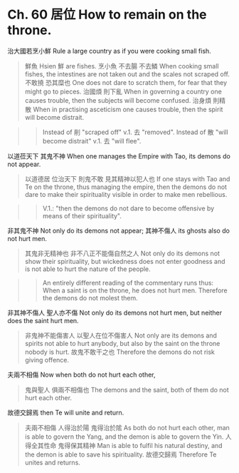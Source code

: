 # Ch. 60 居位 How to remain on the throne.

治大國若烹小鮮
Rule a large country as if you were cooking small fish.

> 鮮魚
Hsien 鮮 are fishes.
烹小魚
不去腸
不去鱗
When cooking small fishes,
the intestines are not taken out
and the scales not scraped off.
不敢撓
恐其糜也
One does not dare to scratch them,
for fear that they might go to pieces.
治國煩
則下亂
When in governing a country one causes trouble,
then the subjects will become confused.
治身煩
則精散
When in practising asceticism one causes trouble,
then the spirit will become distrait.

>> Instead of 削 "scraped off" v.1. 去 "removed".
Instead of 散 "will become distrait" v.1. 去 "will flee".

以道莅天下
其鬼不神
When one manages the Empire with Tao,
its demons do not appear.

> 以道德居
位治天下
則鬼不敢
見其精神以犯人也
If one stays with Tao and Te on the throne,
thus managing the empire,
then the demons do not dare
to make their spirituality visible in order to make men rebellious.

>> V.1.: "then the demons do not dare to become offensive
by means of their spirituality".

非其鬼不神
Not only do its demons not appear;
其神不傷人
its ghosts also do not hurt men.

> 其鬼非无精神也
非不八正不能傷自然之人
Not only do its demons not show their spirituality,
but wickedness does not enter goodness and is not able to hurt the nature of the people.

>> An entirely different reading of the commentary runs thus:
When a saint is on the throne,
he does not hurt men.
Therefore the demons do not molest them.

非其神不傷人
聖人亦不傷
Not only do its demons not hurt men,
but neither does the saint hurt men.

> 非鬼神不能傷害人
以聖人在位不傷害人
Not only are its demons and spirits not able to hurt anybody,
but also by the saint on the throne nobody is hurt.
故鬼不敢干之也
Therefore the demons do not risk giving offence.

夫兩不相傷
Now when both do not hurt each other,

> 鬼與聖人
俱兩不相傷也
The demons and the saint,
both of them do not hurt each other.

故德交歸焉
then Te will unite and return.

> 夫兩不相傷
人得治於陽
鬼得治於隂
As both do not hurt each other,
man is able to govern the Yang,
and the demon is able to govern the Yin.
人得全其性命
鬼得保其精神
Man is able to fulfil his natural destiny,
and the demon is able to save his spirituality.
故德交歸焉
Therefore Te unites and returns.
